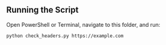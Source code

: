 ## Running the Script

Open PowerShell or Terminal, navigate to this folder, and run:

```bash
python check_headers.py https://example.com
